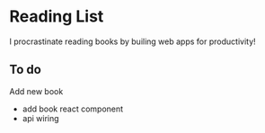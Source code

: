 # Reading List

I procrastinate reading books by builing web apps for productivity!

## To do

Add new book

- add book react component
- api wiring 

